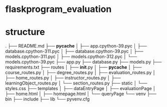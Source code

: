 # flaskprogram_evaluation

# structure

.
├── README.md
├── **pycache**
│ ├── app.cpython-39.pyc
│ ├── database.cpython-311.pyc
│ ├── database.cpython-39.pyc
│ ├── models.cpython-311.pyc
│ ├── models.cpython-312.pyc
│ └── models.cpython-39.pyc
├── app.py
├── database.py
├── models.py
├── requirements.txt
├── routes
│ ├── **init**.py
│ ├── **pycache**
│ ├── course_routes.py
│ ├── degree_routes.py
│ ├── evaluation_routes.py
│ ├── home_routes.py
│ ├── instructor_routes.py
│ ├── learningObject_routes.py
│ └── section_routes.py
├── static
│ └── styles.css
├── templates
│ ├── dataEntryPage
│ ├── evaluationPage
│ ├── home.html
│ ├── homepage.html
│ └── queryPage
└── venv
├── bin
├── include
├── lib
└── pyvenv.cfg
